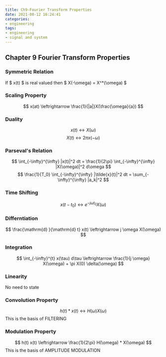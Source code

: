 ```yaml
---
title: Ch9-Fourier Transform Properties
date: 2021-08-12 16:24:41
categories:
- engineering
tags: 
- engineering
- signal and system
---
```


## Chapter 9 Fourier Transform Properties

### Symmetric Relation
If $ x(t) $ is real valued
then
$ X(-\omega) = X^*(\omega) $

### Scaling Property
$$ x(at) \leftrightarrow \frac{1}{|a|}X(\frac{\omega}{a}) $$

### Duality
$$ x(t) \leftrightarrow X(\omega) $$
$$ X(t) \leftrightarrow 2 \pi x(-\omega) $$

### Parseval's Relation
$$ \int_{-\infty}^{\infty} |x(t)|^2 dt = \frac{1}{2\pi} \int_{-\infty}^{\infty} |X(\omega)|^2 d\omega $$
$$ \frac{1}{T_0} \int_{-\infty}^{\infty} |\tilde{x}(t)|^2 dt = \sum_{-\infty}^{\infty} |a_k|^2 $$

### Time Shifting
$$ x(t - t_0) \leftrightarrow e^{-j \omega t_0} X(\omega) $$

### Differntiation
$$ \frac{\mathrm{d} }{\mathrm{d} t} x(t) \leftrightarrow j \omega X(\omega) $$

### Integration
$$ \int_{-\infty}^{t} x(\tau) d\tau \leftrightarrow \frac{1}{j \omega} X(\omega) + \pi X(0) \delta(\omega) $$

### Linearity
No need to state

### Convolution Property
$$ h(t) * x(t) \leftrightarrow H(\omega) X(\omega) $$
This is the basis of FILTERING

### Modulation Property
$$ h(t) x(t) \leftrightarrow \frac{1}{2\pi} H(\omega) * X(\omega) $$
This is the basis of AMPLITUDE MODULATION

